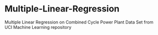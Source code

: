 # Multiple-Linear-Regression
Multiple Linear Regression on Combined Cycle Power Plant Data Set from UCI Machine Learning repository
